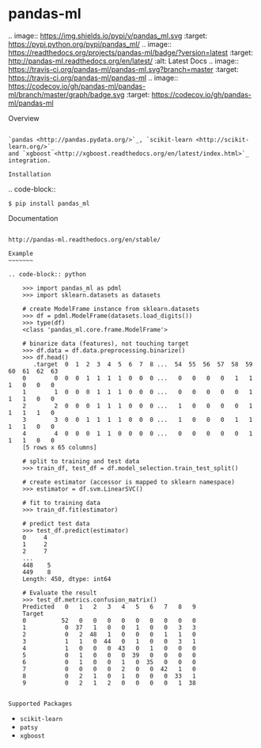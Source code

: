 pandas-ml
=========

.. image:: https://img.shields.io/pypi/v/pandas_ml.svg
  :target: https://pypi.python.org/pypi/pandas_ml/
.. image:: https://readthedocs.org/projects/pandas-ml/badge/?version=latest
  :target: http://pandas-ml.readthedocs.org/en/latest/
  :alt: Latest Docs
.. image:: https://travis-ci.org/pandas-ml/pandas-ml.svg?branch=master
  :target: https://travis-ci.org/pandas-ml/pandas-ml
.. image:: https://codecov.io/gh/pandas-ml/pandas-ml/branch/master/graph/badge.svg
  :target: https://codecov.io/gh/pandas-ml/pandas-ml

Overview
~~~~~~~~

`pandas <http://pandas.pydata.org/>`_, `scikit-learn <http://scikit-learn.org/>`_
and `xgboost <http://xgboost.readthedocs.org/en/latest/index.html>`_ integration.

Installation
~~~~~~~~~~~~

.. code-block::

    $ pip install pandas_ml


Documentation
~~~~~~~~~~~~~

http://pandas-ml.readthedocs.org/en/stable/

Example
~~~~~~~

.. code-block:: python

    >>> import pandas_ml as pdml
    >>> import sklearn.datasets as datasets

    # create ModelFrame instance from sklearn.datasets
    >>> df = pdml.ModelFrame(datasets.load_digits())
    >>> type(df)
    <class 'pandas_ml.core.frame.ModelFrame'>

    # binarize data (features), not touching target
    >>> df.data = df.data.preprocessing.binarize()
    >>> df.head()
       .target  0  1  2  3  4  5  6  7  8 ...  54  55  56  57  58  59  60  61  62  63
    0        0  0  0  1  1  1  1  0  0  0 ...   0   0   0   0   1   1   1   0   0   0
    1        1  0  0  0  1  1  1  0  0  0 ...   0   0   0   0   0   1   1   1   0   0
    2        2  0  0  0  1  1  1  0  0  0 ...   1   0   0   0   0   1   1   1   1   0
    3        3  0  0  1  1  1  1  0  0  0 ...   1   0   0   0   1   1   1   1   0   0
    4        4  0  0  0  1  1  0  0  0  0 ...   0   0   0   0   0   1   1   1   0   0
    [5 rows x 65 columns]

    # split to training and test data
    >>> train_df, test_df = df.model_selection.train_test_split()

    # create estimator (accessor is mapped to sklearn namespace)
    >>> estimator = df.svm.LinearSVC()

    # fit to training data
    >>> train_df.fit(estimator)

    # predict test data
    >>> test_df.predict(estimator)
    0     4
    1     2
    2     7
    ...
    448    5
    449    8
    Length: 450, dtype: int64

    # Evaluate the result
    >>> test_df.metrics.confusion_matrix()
    Predicted   0   1   2   3   4   5   6   7   8   9
    Target
    0          52   0   0   0   0   0   0   0   0   0
    1           0  37   1   0   0   1   0   0   3   3
    2           0   2  48   1   0   0   0   1   1   0
    3           1   1   0  44   0   1   0   0   3   1
    4           1   0   0   0  43   0   1   0   0   0
    5           0   1   0   0   0  39   0   0   0   0
    6           0   1   0   0   1   0  35   0   0   0
    7           0   0   0   0   2   0   0  42   1   0
    8           0   2   1   0   1   0   0   0  33   1
    9           0   2   1   2   0   0   0   0   1  38


Supported Packages
~~~~~~~~~~~~~~~~~~

- ``scikit-learn``
- ``patsy``
- ``xgboost``
